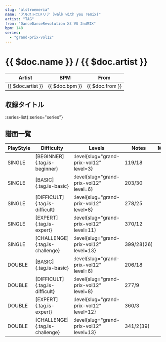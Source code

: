```yaml
---
slug: "alstroemeria"
name: "アルストロメリア (walk with you remix)"
artist: "TAG"
from: "DanceDanceRevolution X3 VS 2ndMIX"
bpm: 148
series:
  - "grand-prix-vol12"
---
```


# {{ $doc.name }} / {{ $doc.artist }}

|Artist|BPM|From|
|------|---|----|
|{{ $doc.artist }}|{{ $doc.bpm }}|{{ $doc.from }}|

## 収録タイトル

:series-list{:series="series"}

## 譜面一覧

|PlayStyle|Difficulty|Levels|Notes|Movie|
|---------|----------|------|-----|-----|
|SINGLE|[BEGINNER]{.tag.is-beginner}|<div class="field is-grouped is-grouped-multiline"> :level{slug="grand-prix-vol12" level=3}</div>|119/18||
|SINGLE|[BASIC]{.tag.is-basic}|<div class="field is-grouped is-grouped-multiline"> :level{slug="grand-prix-vol12" level=6}</div>|203/30||
|SINGLE|[DIFFICULT]{.tag.is-difficult}|<div class="field is-grouped is-grouped-multiline"> :level{slug="grand-prix-vol12" level=8}</div>|278/25||
|SINGLE|[EXPERT]{.tag.is-expert}|<div class="field is-grouped is-grouped-multiline"> :level{slug="grand-prix-vol12" level=11}</div>|370/12||
|SINGLE|[CHALLENGE]{.tag.is-challenge}|<div class="field is-grouped is-grouped-multiline"> :level{slug="grand-prix-vol12" level=13}</div>|399/28(26)||
|DOUBLE|[BASIC]{.tag.is-basic}|<div class="field is-grouped is-grouped-multiline"> :level{slug="grand-prix-vol12" level=6}</div>|206/18||
|DOUBLE|[DIFFICULT]{.tag.is-difficult}|<div class="field is-grouped is-grouped-multiline"> :level{slug="grand-prix-vol12" level=8}</div>|277/9||
|DOUBLE|[EXPERT]{.tag.is-expert}|<div class="field is-grouped is-grouped-multiline"> :level{slug="grand-prix-vol12" level=12}</div>|360/3||
|DOUBLE|[CHALLENGE]{.tag.is-challenge}|<div class="field is-grouped is-grouped-multiline"> :level{slug="grand-prix-vol12" level=13}</div>|341/2(39)||

